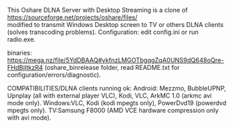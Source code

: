 This Oshare DLNA Server with Desktop Streaming is a clone of https://sourceforge.net/projects/oshare/files/  
modified to transmit Windows Desktop screen to TV or others DLNA clients (solves transcoding problems).
Configuration: edit config.ini or run radio.exe. 


binaries: 
https://mega.nz/file/5YdDBAAQ#ykfnzLMGOTbgqgZqA0UNS9dQ648oQre-FHdBjItkzR4
(oshare_binrelease folder, read README.txt for configuration/errors/diagnostic).

COMPATIBILITIES/DLNA clients running ok:
Android: Mezzmo, BubbleUPNP, Upnplay (all with external player VLC), Kodi, VLC, ArkMC 1.0 (arkmc avi mode only).
Windows:VLC, Kodi (kodi mpegts only), PowerDvd19 (powerdvd mpegts only).
TV:Samsung F8000 (AMD VCE hardware compression only with avi mode).
